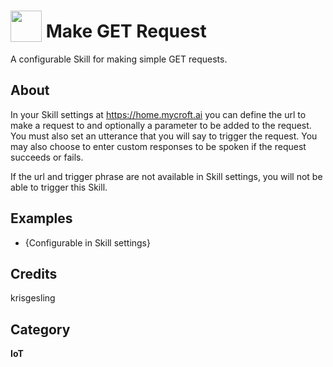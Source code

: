 # <img src="https://raw.githack.com/FortAwesome/Font-Awesome/master/svgs/solid/arrow-right.svg" card_color="#22A7F0" width="50" height="50" style="vertical-align:bottom"/> Make GET Request
A configurable Skill for making simple GET requests.

## About
In your Skill settings at https://home.mycroft.ai you can define the url to make a request to and optionally a parameter to be added to the request. You must also set an utterance that you will say to trigger the request. You may also choose to enter custom responses to be spoken if the request succeeds or fails. 

If the url and trigger phrase are not available in Skill settings, you will not be able to trigger this Skill.

## Examples
- {Configurable in Skill settings}

## Credits
krisgesling

## Category
**IoT**
